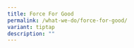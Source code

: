 ```yaml
---
title: Force For Good
permalink: /what-we-do/force-for-good/
variant: tiptap
description: ""
---
```

